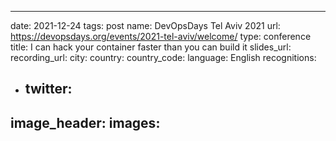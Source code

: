 ---
date: 2021-12-24
tags: post
name: DevOpsDays Tel Aviv 2021
url: https://devopsdays.org/events/2021-tel-aviv/welcome/
type: conference
title: I can hack your container faster than you can build it
slides_url: 
recording_url:
city: 
country: 
country_code: 
language: English
recognitions:
  - twitter:
    - 
image_header: 
images:
  - 
